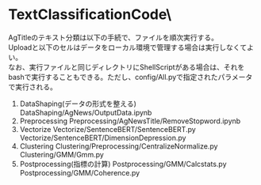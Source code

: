 # TextClassificationCode\

AgTitleのテキスト分類は以下の手続で、ファイルを順次実行する。\
Uploadと以下のセルはデータをローカル環境で管理する場合は実行しなくてよい。\
なお、実行ファイルと同じディレクトリにShellScriptがある場合は、それをbashで実行することもできる。ただし、config/All.pyで指定されたパラメータで実行される。



1. DataShaping(データの形式を整える)
DataShaping/AgNews/OutputData.ipynb
2. Preprocessing
Preprocessing/AgNewsTitle/RemoveStopword.ipynb
3. Vectorize
Vectorize/SentenceBERT/SentenceBERT.py
Vectorize/SentenceBERT/DimensionDepression.py
4. Clustering
Clustering/Preprocessing/CentralizeNormalize.py
Clustering/GMM/Gmm.py
5. Postprocessing(指標の計算)
Postprocessing/GMM/Calcstats.py
Postprocessing/GMM/Coherence.py

